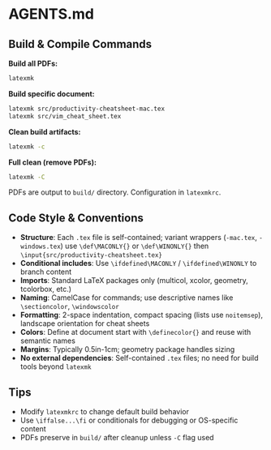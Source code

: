# AGENTS.md

## Build & Compile Commands

**Build all PDFs:**
```bash
latexmk
```

**Build specific document:**
```bash
latexmk src/productivity-cheatsheet-mac.tex
latexmk src/vim_cheat_sheet.tex
```

**Clean build artifacts:**
```bash
latexmk -c
```

**Full clean (remove PDFs):**
```bash
latexmk -C
```

PDFs are output to `build/` directory. Configuration in `latexmkrc`.

## Code Style & Conventions

- **Structure**: Each `.tex` file is self-contained; variant wrappers (`-mac.tex`, `-windows.tex`) use `\def\MACONLY{}` or `\def\WINONLY{}` then `\input{src/productivity-cheatsheet.tex}`
- **Conditional includes**: Use `\ifdefined\MACONLY` / `\ifdefined\WINONLY` to branch content
- **Imports**: Standard LaTeX packages only (multicol, xcolor, geometry, tcolorbox, etc.)
- **Naming**: CamelCase for commands; use descriptive names like `\sectioncolor`, `\windowscolor`
- **Formatting**: 2-space indentation, compact spacing (lists use `noitemsep`), landscape orientation for cheat sheets
- **Colors**: Define at document start with `\definecolor{}` and reuse with semantic names
- **Margins**: Typically 0.5in-1cm; geometry package handles sizing
- **No external dependencies**: Self-contained `.tex` files; no need for build tools beyond `latexmk`

## Tips

- Modify `latexmkrc` to change default build behavior
- Use `\iffalse...\fi` or conditionals for debugging or OS-specific content
- PDFs preserve in `build/` after cleanup unless `-C` flag used
